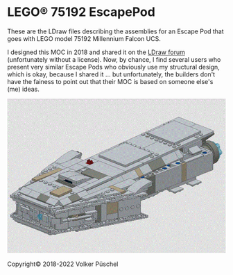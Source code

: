 # LEGO® 75192 EscapePod

These are the LDraw files describing the assemblies for an Escape Pod that goes with LEGO model 75192 Millennium Falcon UCS.

I designed this MOC in 2018 and shared it on the [LDraw forum](https://forums.ldraw.org/thread-23285.html) (unfortunately without a license).
Now, by chance, I find several users who present very similar Escape Pods who obviously use my structural design, which is okay, because I shared it ... but unfortunately, the builders don't have the fainess to point out that their MOC is based on someone else's (me) ideas.

![alt text](assets/escape_pod.gif "escape pod")

Copyright© 2018-2022 Volker Püschel
